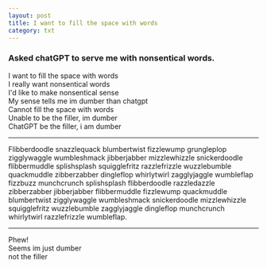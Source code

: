 ```yaml
---
layout: post
title: I want to fill the space with words
category: txt
---
```


### Asked chatGPT to serve me with nonsentical words.
I want to fill the space with words<br>
I really want nonsentical words <br>
I'd like to make nonsentical sense <br>
My sense tells me im dumber than chatgpt <br>
Cannot fill the space with words <br>
Unable to be the filler, im dumber <br>
ChatGPT be the filler, i am dumber
<br>

---

Flibberdoodle snazzlequack blumbertwist fizzlewump grungleplop zigglywaggle wumbleshmack jibberjabber mizzlewhizzle snickerdoodle flibbermuddle splishsplash squigglefritz razzlefrizzle wuzzlebumble quackmuddle zibberzabber dingleflop whirlytwirl zagglyjaggle wumbleflap fizzbuzz munchcrunch splishsplash flibberdoodle razzledazzle zibberzabber jibberjabber flibbermuddle fizzlewump quackmuddle blumbertwist zigglywaggle wumbleshmack snickerdoodle mizzlewhizzle squigglefritz wuzzlebumble zagglyjaggle dingleflop munchcrunch whirlytwirl razzlefrizzle wumbleflap.

---

Phew!<br>
Seems im just dumber<br>
not the filler